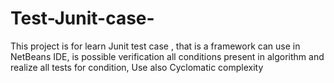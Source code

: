 # Test-Junit-case-
This project is for  learn  Junit test case , that is a framework can use in NetBeans IDE, is possible verification all conditions present in algorithm and realize all tests  for condition, Use also  Cyclomatic complexity
